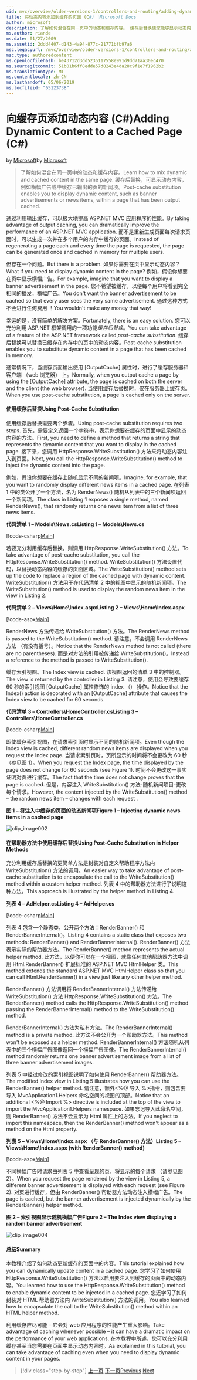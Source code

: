 ```yaml
---
uid: mvc/overview/older-versions-1/controllers-and-routing/adding-dynamic-content-to-a-cached-page-cs
title: 将动态内容添加到缓存的页面 (C#) |Microsoft Docs
author: microsoft
description: 了解如何混合在同一页中的动态和缓存内容。 缓存后替换使您能够显示动态内容，例如横幅广告 o...
ms.author: riande
ms.date: 01/27/2009
ms.assetid: 2ddd4407-d143-4a94-877c-21771bfb97a6
msc.legacyurl: /mvc/overview/older-versions-1/controllers-and-routing/adding-dynamic-content-to-a-cached-page-cs
msc.type: authoredcontent
ms.openlocfilehash: be43712d3dd5235117558e991d9dd71aa30ec470
ms.sourcegitcommit: 51b01b6ff8edde57d8243e4da28c9f1e7f1962b2
ms.translationtype: MT
ms.contentlocale: zh-CN
ms.lasthandoff: 05/06/2019
ms.locfileid: "65123738"
---
```

# <a name="adding-dynamic-content-to-a-cached-page-c"></a><span data-ttu-id="4fdfd-104">向缓存页添加动态内容 (C#)</span><span class="sxs-lookup"><span data-stu-id="4fdfd-104">Adding Dynamic Content to a Cached Page (C#)</span></span>

<span data-ttu-id="4fdfd-105">by [Microsoft](https://github.com/microsoft)</span><span class="sxs-lookup"><span data-stu-id="4fdfd-105">by [Microsoft](https://github.com/microsoft)</span></span>

> <span data-ttu-id="4fdfd-106">了解如何混合在同一页中的动态和缓存内容。</span><span class="sxs-lookup"><span data-stu-id="4fdfd-106">Learn how to mix dynamic and cached content in the same page.</span></span> <span data-ttu-id="4fdfd-107">缓存后替换，可显示动态内容，例如横幅广告或中缓存已输出的页的新闻项。</span><span class="sxs-lookup"><span data-stu-id="4fdfd-107">Post-cache substitution enables you to display dynamic content, such as banner advertisements or news items, within a page that has been output cached.</span></span>

<span data-ttu-id="4fdfd-108">通过利用输出缓存，可以极大地提高 ASP.NET MVC 应用程序的性能。</span><span class="sxs-lookup"><span data-stu-id="4fdfd-108">By taking advantage of output caching, you can dramatically improve the performance of an ASP.NET MVC application.</span></span> <span data-ttu-id="4fdfd-109">而不是重新生成页面每次请求页面时，可以生成一次并在多个用户的内存中缓存的页面。</span><span class="sxs-lookup"><span data-stu-id="4fdfd-109">Instead of regenerating a page each and every time the page is requested, the page can be generated once and cached in memory for multiple users.</span></span>

<span data-ttu-id="4fdfd-110">但存在一个问题。</span><span class="sxs-lookup"><span data-stu-id="4fdfd-110">But there is a problem.</span></span> <span data-ttu-id="4fdfd-111">如果你需要在页中显示动态内容？</span><span class="sxs-lookup"><span data-stu-id="4fdfd-111">What if you need to display dynamic content in the page?</span></span> <span data-ttu-id="4fdfd-112">例如，假设你想要在页中显示横幅广告。</span><span class="sxs-lookup"><span data-stu-id="4fdfd-112">For example, imagine that you want to display a banner advertisement in the page.</span></span> <span data-ttu-id="4fdfd-113">您不希望被缓存，以便每个用户将看到完全相同的播发，横幅广告。</span><span class="sxs-lookup"><span data-stu-id="4fdfd-113">You don't want the banner advertisement to be cached so that every user sees the very same advertisement.</span></span> <span data-ttu-id="4fdfd-114">通过这种方式不会进行任何费用 ！</span><span class="sxs-lookup"><span data-stu-id="4fdfd-114">You wouldn't make any money that way!</span></span>

<span data-ttu-id="4fdfd-115">幸运的是，没有简单的解决方案。</span><span class="sxs-lookup"><span data-stu-id="4fdfd-115">Fortunately, there is an easy solution.</span></span> <span data-ttu-id="4fdfd-116">您可以充分利用 ASP.NET 框架调用的一项功能*缓存后替换*。</span><span class="sxs-lookup"><span data-stu-id="4fdfd-116">You can take advantage of a feature of the ASP.NET framework called *post-cache substitution*.</span></span> <span data-ttu-id="4fdfd-117">缓存后替换可以替换已缓存在内存中的页中的动态内容。</span><span class="sxs-lookup"><span data-stu-id="4fdfd-117">Post-cache substitution enables you to substitute dynamic content in a page that has been cached in memory.</span></span>

<span data-ttu-id="4fdfd-118">通常情况下，当缓存页面输出使用 [OutputCache] 属性时，进行了缓存服务器和客户端 （web 浏览器） 上。</span><span class="sxs-lookup"><span data-stu-id="4fdfd-118">Normally, when you output cache a page by using the [OutputCache] attribute, the page is cached on both the server and the client (the web browser).</span></span> <span data-ttu-id="4fdfd-119">当使用缓存后替换时，仅在服务器上缓存页。</span><span class="sxs-lookup"><span data-stu-id="4fdfd-119">When you use post-cache substitution, a page is cached only on the server.</span></span>

#### <a name="using-post-cache-substitution"></a><span data-ttu-id="4fdfd-120">使用缓存后替换</span><span class="sxs-lookup"><span data-stu-id="4fdfd-120">Using Post-Cache Substitution</span></span>

<span data-ttu-id="4fdfd-121">使用缓存后替换需要两个步骤。</span><span class="sxs-lookup"><span data-stu-id="4fdfd-121">Using post-cache substitution requires two steps.</span></span> <span data-ttu-id="4fdfd-122">首先，需要定义返回一个字符串，表示你想要在缓存的页面中显示的动态内容的方法。</span><span class="sxs-lookup"><span data-stu-id="4fdfd-122">First, you need to define a method that returns a string that represents the dynamic content that you want to display in the cached page.</span></span> <span data-ttu-id="4fdfd-123">接下来，您调用 HttpResponse.WriteSubstitution() 方法来将动态内容注入到页面。</span><span class="sxs-lookup"><span data-stu-id="4fdfd-123">Next, you call the HttpResponse.WriteSubstitution() method to inject the dynamic content into the page.</span></span>

<span data-ttu-id="4fdfd-124">例如，假设你想要在缓存上随机显示不同的新闻项。</span><span class="sxs-lookup"><span data-stu-id="4fdfd-124">Imagine, for example, that you want to randomly display different news items in a cached page.</span></span> <span data-ttu-id="4fdfd-125">在列表 1 中的类公开了一个方法，名为 RenderNews() 随机从列表中的三个新闻项返回一个新闻项。</span><span class="sxs-lookup"><span data-stu-id="4fdfd-125">The class in Listing 1 exposes a single method, named RenderNews(), that randomly returns one news item from a list of three news items.</span></span>

<span data-ttu-id="4fdfd-126">**代码清单 1 – Models\News.cs**</span><span class="sxs-lookup"><span data-stu-id="4fdfd-126">**Listing 1 – Models\News.cs**</span></span>

[!code-csharp[Main](adding-dynamic-content-to-a-cached-page-cs/samples/sample1.cs)]

<span data-ttu-id="4fdfd-127">若要充分利用缓存后替换，则调用 HttpResponse.WriteSubstitution() 方法。</span><span class="sxs-lookup"><span data-stu-id="4fdfd-127">To take advantage of post-cache substitution, you call the HttpResponse.WriteSubstitution() method.</span></span> <span data-ttu-id="4fdfd-128">WriteSubstitution() 方法设置代码，以替换动态内容的缓存的页面区域。</span><span class="sxs-lookup"><span data-stu-id="4fdfd-128">The WriteSubstitution() method sets up the code to replace a region of the cached page with dynamic content.</span></span> <span data-ttu-id="4fdfd-129">WriteSubstitution() 方法用于在代码清单 2 中的视图中显示的随机新闻项。</span><span class="sxs-lookup"><span data-stu-id="4fdfd-129">The WriteSubstitution() method is used to display the random news item in the view in Listing 2.</span></span>

<span data-ttu-id="4fdfd-130">**代码清单 2 – Views\Home\Index.aspx**</span><span class="sxs-lookup"><span data-stu-id="4fdfd-130">**Listing 2 – Views\Home\Index.aspx**</span></span>

[!code-aspx[Main](adding-dynamic-content-to-a-cached-page-cs/samples/sample2.aspx)]

<span data-ttu-id="4fdfd-131">RenderNews 方法传递给 WriteSubstitution() 方法。</span><span class="sxs-lookup"><span data-stu-id="4fdfd-131">The RenderNews method is passed to the WriteSubstitution() method.</span></span> <span data-ttu-id="4fdfd-132">请注意，不会调用 RenderNews 方法 （有没有括号）。</span><span class="sxs-lookup"><span data-stu-id="4fdfd-132">Notice that the RenderNews method is not called (there are no parentheses).</span></span> <span data-ttu-id="4fdfd-133">而是对方法的引用被传递给 WriteSubstitution()。</span><span class="sxs-lookup"><span data-stu-id="4fdfd-133">Instead a reference to the method is passed to WriteSubstitution().</span></span>

<span data-ttu-id="4fdfd-134">缓存索引视图。</span><span class="sxs-lookup"><span data-stu-id="4fdfd-134">The Index view is cached.</span></span> <span data-ttu-id="4fdfd-135">该视图返回的清单 3 中的控制器。</span><span class="sxs-lookup"><span data-stu-id="4fdfd-135">The view is returned by the controller in Listing 3.</span></span> <span data-ttu-id="4fdfd-136">请注意，使用会导致要缓存 60 秒的索引视图 [OutputCache] 属性修饰的 index （） 操作。</span><span class="sxs-lookup"><span data-stu-id="4fdfd-136">Notice that the Index() action is decorated with an [OutputCache] attribute that causes the Index view to be cached for 60 seconds.</span></span>

<span data-ttu-id="4fdfd-137">**代码清单 3 – Controllers\HomeController.cs**</span><span class="sxs-lookup"><span data-stu-id="4fdfd-137">**Listing 3 – Controllers\HomeController.cs**</span></span>

[!code-csharp[Main](adding-dynamic-content-to-a-cached-page-cs/samples/sample3.cs)]

<span data-ttu-id="4fdfd-138">即使缓存索引视图，在请求索引页时显示不同的随机新闻项。</span><span class="sxs-lookup"><span data-stu-id="4fdfd-138">Even though the Index view is cached, different random news items are displayed when you request the Index page.</span></span> <span data-ttu-id="4fdfd-139">当请求索引页时，页所显示的时间将不会更改为 60 秒 （参见图 1）。</span><span class="sxs-lookup"><span data-stu-id="4fdfd-139">When you request the Index page, the time displayed by the page does not change for 60 seconds (see Figure 1).</span></span> <span data-ttu-id="4fdfd-140">时间不会更改这一事实证明对页进行缓存。</span><span class="sxs-lookup"><span data-stu-id="4fdfd-140">The fact that the time does not change proves that the page is cached.</span></span> <span data-ttu-id="4fdfd-141">但是，内容注入 WriteSubstitution() 方法-随机新闻项目-更改每个请求。</span><span class="sxs-lookup"><span data-stu-id="4fdfd-141">However, the content injected by the WriteSubstitution() method – the random news item – changes with each request .</span></span>

<span data-ttu-id="4fdfd-142">**图 1 – 将注入中缓存的页面的动态新闻项**</span><span class="sxs-lookup"><span data-stu-id="4fdfd-142">**Figure 1 – Injecting dynamic news items in a cached page**</span></span>

![clip_image002](adding-dynamic-content-to-a-cached-page-cs/_static/image1.jpg)

#### <a name="using-post-cache-substitution-in-helper-methods"></a><span data-ttu-id="4fdfd-144">在帮助器方法中使用缓存后替换</span><span class="sxs-lookup"><span data-stu-id="4fdfd-144">Using Post-Cache Substitution in Helper Methods</span></span>

<span data-ttu-id="4fdfd-145">充分利用缓存后替换的更简单方法是封装对自定义帮助程序方法内 WriteSubstitution() 方法的调用。</span><span class="sxs-lookup"><span data-stu-id="4fdfd-145">An easier way to take advantage of post-cache substitution is to encapsulate the call to the WriteSubstitution() method within a custom helper method.</span></span> <span data-ttu-id="4fdfd-146">列表 4 中的帮助器方法进行了说明这种方法。</span><span class="sxs-lookup"><span data-stu-id="4fdfd-146">This approach is illustrated by the helper method in Listing 4.</span></span>

<span data-ttu-id="4fdfd-147">**列表 4 – AdHelper.cs**</span><span class="sxs-lookup"><span data-stu-id="4fdfd-147">**Listing 4 – AdHelper.cs**</span></span>

[!code-csharp[Main](adding-dynamic-content-to-a-cached-page-cs/samples/sample4.cs)]

<span data-ttu-id="4fdfd-148">列表 4 包含一个静态类，公开两个方法：RenderBanner() 和 RenderBannerInternal()。</span><span class="sxs-lookup"><span data-stu-id="4fdfd-148">Listing 4 contains a static class that exposes two methods: RenderBanner() and RenderBannerInternal().</span></span> <span data-ttu-id="4fdfd-149">RenderBanner() 方法表示实际的帮助器方法。</span><span class="sxs-lookup"><span data-stu-id="4fdfd-149">The RenderBanner() method represents the actual helper method.</span></span> <span data-ttu-id="4fdfd-150">此方法，以便你可以在一个视图，就像任何其他帮助器方法中调用 Html.RenderBanner() 扩展标准的 ASP.NET MVC HtmlHelper 类。</span><span class="sxs-lookup"><span data-stu-id="4fdfd-150">This method extends the standard ASP.NET MVC HtmlHelper class so that you can call Html.RenderBanner() in a view just like any other helper method.</span></span>

<span data-ttu-id="4fdfd-151">RenderBanner() 方法调用将 RenderBannerInternal() 方法传递给 WriteSubstitution() 方法 HttpResponse.WriteSubstitution() 方法。</span><span class="sxs-lookup"><span data-stu-id="4fdfd-151">The RenderBanner() method calls the HttpResponse.WriteSubstitution() method passing the RenderBannerInternal() method to the WriteSubstitution() method.</span></span>

<span data-ttu-id="4fdfd-152">RenderBannerInternal() 方法为私有方法。</span><span class="sxs-lookup"><span data-stu-id="4fdfd-152">The RenderBannerInternal() method is a private method.</span></span> <span data-ttu-id="4fdfd-153">此方法不会公开为一个帮助器方法。</span><span class="sxs-lookup"><span data-stu-id="4fdfd-153">This method won't be exposed as a helper method.</span></span> <span data-ttu-id="4fdfd-154">RenderBannerInternal() 方法随机从列表中的三个横幅广告图像返回一个横幅广告图像。</span><span class="sxs-lookup"><span data-stu-id="4fdfd-154">The RenderBannerInternal() method randomly returns one banner advertisement image from a list of three banner advertisement images.</span></span>

<span data-ttu-id="4fdfd-155">列表 5 中经过修改的索引视图说明了如何使用 RenderBanner() 帮助器方法。</span><span class="sxs-lookup"><span data-stu-id="4fdfd-155">The modified Index view in Listing 5 illustrates how you can use the RenderBanner() helper method.</span></span> <span data-ttu-id="4fdfd-156">请注意，额外&lt;%@ 导入 %&gt;指令，则包含要导入 MvcApplication1.Helpers 命名空间的视图的顶部。</span><span class="sxs-lookup"><span data-stu-id="4fdfd-156">Notice that an additional &lt;%@ Import %&gt; directive is included at the top of the view to import the MvcApplication1.Helpers namespace.</span></span> <span data-ttu-id="4fdfd-157">如果忘记导入此命名空间，则 RenderBanner() 方法不会显示为 Html 属性上的方法。</span><span class="sxs-lookup"><span data-stu-id="4fdfd-157">If you neglect to import this namespace, then the RenderBanner() method won't appear as a method on the Html property.</span></span>

<span data-ttu-id="4fdfd-158">**列表 5 – Views\Home\Index.aspx （与 RenderBanner() 方法）**</span><span class="sxs-lookup"><span data-stu-id="4fdfd-158">**Listing 5 – Views\Home\Index.aspx (with RenderBanner() method)**</span></span>

[!code-aspx[Main](adding-dynamic-content-to-a-cached-page-cs/samples/sample5.aspx)]

<span data-ttu-id="4fdfd-159">不同横幅广告时请求由列表 5 中查看呈现的页，将显示的每个请求 （请参见图 2）。</span><span class="sxs-lookup"><span data-stu-id="4fdfd-159">When you request the page rendered by the view in Listing 5, a different banner advertisement is displayed with each request (see Figure 2).</span></span> <span data-ttu-id="4fdfd-160">对页进行缓存，但由 RenderBanner() 帮助器方法动态注入横幅广告。</span><span class="sxs-lookup"><span data-stu-id="4fdfd-160">The page is cached, but the banner advertisement is injected dynamically by the RenderBanner() helper method.</span></span>

<span data-ttu-id="4fdfd-161">**图 2 – 索引视图显示随机横幅广告**</span><span class="sxs-lookup"><span data-stu-id="4fdfd-161">**Figure 2 – The Index view displaying a random banner advertisement**</span></span>

![clip_image004](adding-dynamic-content-to-a-cached-page-cs/_static/image2.jpg)

#### <a name="summary"></a><span data-ttu-id="4fdfd-163">总结</span><span class="sxs-lookup"><span data-stu-id="4fdfd-163">Summary</span></span>

<span data-ttu-id="4fdfd-164">本教程介绍了如何动态更新缓存的页面中的内容。</span><span class="sxs-lookup"><span data-stu-id="4fdfd-164">This tutorial explained how you can dynamically update content in a cached page.</span></span> <span data-ttu-id="4fdfd-165">您学习了如何使用 HttpResponse.WriteSubstitution() 方法以启用要注入到缓存的页面中的动态内容。</span><span class="sxs-lookup"><span data-stu-id="4fdfd-165">You learned how to use the HttpResponse.WriteSubstitution() method to enable dynamic content to be injected in a cached page.</span></span> <span data-ttu-id="4fdfd-166">您还学习了如何封装对 HTML 帮助器方法内 WriteSubstitution() 方法的调用。</span><span class="sxs-lookup"><span data-stu-id="4fdfd-166">You also learned how to encapsulate the call to the WriteSubstitution() method within an HTML helper method.</span></span>

<span data-ttu-id="4fdfd-167">利用缓存应尽可能 – 它会对 web 应用程序的性能产生重大影响。</span><span class="sxs-lookup"><span data-stu-id="4fdfd-167">Take advantage of caching whenever possible – it can have a dramatic impact on the performance of your web applications.</span></span> <span data-ttu-id="4fdfd-168">在本教程中所述，您可以充分利用缓存甚至当您需要在页面中显示动态内容时。</span><span class="sxs-lookup"><span data-stu-id="4fdfd-168">As explained in this tutorial, you can take advantage of caching even when you need to display dynamic content in your pages.</span></span>

> [!div class="step-by-step"]
> <span data-ttu-id="4fdfd-169">[上一页](improving-performance-with-output-caching-cs.md)
> [下一页](creating-a-controller-cs.md)</span><span class="sxs-lookup"><span data-stu-id="4fdfd-169">[Previous](improving-performance-with-output-caching-cs.md)
[Next](creating-a-controller-cs.md)</span></span>
